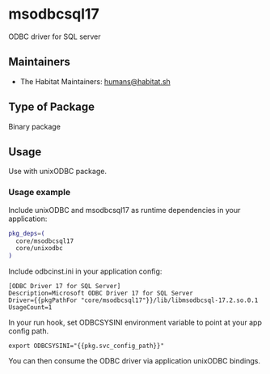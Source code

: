# msodbcsql17

ODBC driver for SQL server

## Maintainers

* The Habitat Maintainers: <humans@habitat.sh>

## Type of Package

Binary package

## Usage

Use with unixODBC package.

### Usage example

Include unixODBC and msodbcsql17 as runtime dependencies in your application:

```bash
pkg_deps=(
  core/msodbcsql17
  core/unixodbc
)
```

Include odbcinst.ini in your application config:

```
[ODBC Driver 17 for SQL Server]
Description=Microsoft ODBC Driver 17 for SQL Server
Driver={{pkgPathFor "core/msodbcsql17"}}/lib/libmsodbcsql-17.2.so.0.1
UsageCount=1
```

In your run hook, set ODBCSYSINI environment variable to point at your app config path.

```
export ODBCSYSINI="{{pkg.svc_config_path}}"
```

You can then consume the ODBC driver via application unixODBC bindings.
